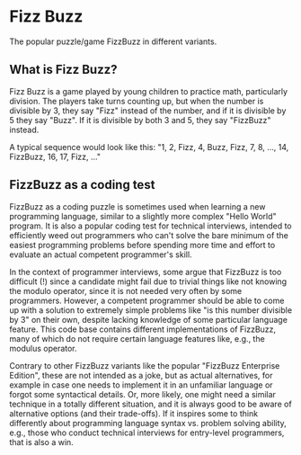 # Fizz Buzz

The popular puzzle/game FizzBuzz in different variants.

## What is Fizz Buzz?

Fizz Buzz is a game played by young children to practice math, particularly division. The players take turns counting up, but when the number is divisible by 3, they say "Fizz" instead of the number, and if it is divisible by 5 they say "Buzz". If it is divisible by both 3 and 5, they say "FizzBuzz" instead.

A typical sequence would look like this: "1, 2, Fizz, 4, Buzz, Fizz, 7, 8, ..., 14, FizzBuzz, 16, 17, Fizz, ..."

## FizzBuzz as a coding test

FizzBuzz as a coding puzzle is sometimes used when learning a new programming language, similar to a slightly more complex "Hello World" program. It is also a popular coding test for technical interviews, intended to efficiently weed out programmers who can't solve the bare minimum of the easiest programming problems before spending more time and effort to evaluate an actual competent programmer's skill.

In the context of programmer interviews, some argue that FizzBuzz is too difficult (!) since a candidate might fail due to trivial things like not knowing the modulo operator, since it is not needed very often by some programmers. However, a competent programmer should be able to come up with a solution to extremely simple problems like "is this number divisible by 3" on their own, despite lacking knowledge of some particular language feature. This code base contains different implementations of FizzBuzz, many of which do not require certain language features like, e.g., the modulus operator.

Contrary to other FizzBuzz variants like the popular "FizzBuzz Enterprise Edition", these are not intended as a joke, but as actual alternatives, for example in case one needs to implement it in an unfamiliar language or forgot some syntactical details. Or, more likely, one might need a similar technique in a totally different situation, and it is always good to be aware of alternative options (and their trade-offs). If it inspires some to think differently about programming language syntax vs. problem solving ability, e.g., those who conduct technical interviews for entry-level programmers, that is also a win.

